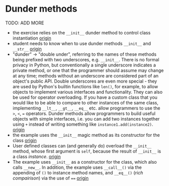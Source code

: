 # Dunder methods

TODO: ADD MORE

- the exercise relies on the `__init__` dunder method to control class instantiation [origin](./exercise-concepts/allergies.md)
- student needs to know when to use dunder methods `__init__` and `__str__` [origin](./exercise-concepts/binary-search-tree.md)
- "dunder" -> "double under", referring to the names of these methods being prefixed with two underscores, e.g. `__init__`. There is no formal privacy in Python, but conventionally a single underscore indicates a private method, or one that the programmer should assume may change at any time; methods without an underscore are considered part of an object's public API. Double underscores are even more special - they are used by Python's builtin functions like `len()`, for example, to allow objects to implement various interfaces and functionality. They can also be used for operator overloading. If you have a custom class that you would like to be able to compare to other instances of the same class, implementing `__lt__`, `__gt__`, `__eq__` etc. allow programmers to use the `>`, `<`, `=` operators. Dunder methods allow programmers to build useful objects with simple interfaces, i.e. you can add two instances together using `+` instead of writing something like `instance1.add(instance2)`. [origin](./exercise-concepts/hamming.md)
- the example uses the `__init__` magic method as its constructor for the class [origin](./exercise-concepts/matrix.md)
- User defined classes can (and generally do) overload the `__init__` method, whose first argument is `self`, because the result of `__init__` is a class *instance*. [origin](./exercise-concepts/phone-number.md)
- The example uses `__init__` as a constructor for the class, which also calls `__new__`. In addition, the example uses `__call__()` via the appending of `()` to instance method names, and `__eq__()` (_rich compairison_) via the use of `==` [origin](./exercise-concepts/robot-simulator.md)
